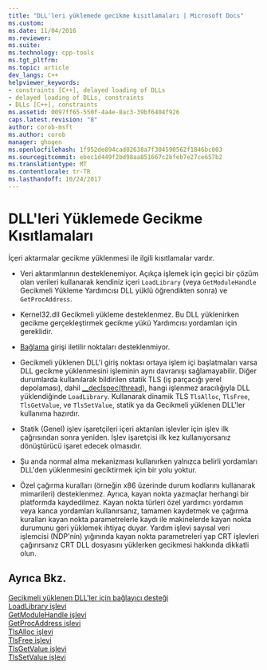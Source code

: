 ```yaml
---
title: "DLL'leri yüklemede gecikme kısıtlamaları | Microsoft Docs"
ms.custom: 
ms.date: 11/04/2016
ms.reviewer: 
ms.suite: 
ms.technology: cpp-tools
ms.tgt_pltfrm: 
ms.topic: article
dev_langs: C++
helpviewer_keywords:
- constraints [C++], delayed loading of DLLs
- delayed loading of DLLs, constraints
- DLLs [C++], constraints
ms.assetid: 0097ff65-550f-4a4e-8ac3-39bf6404f926
caps.latest.revision: "8"
author: corob-msft
ms.author: corob
manager: ghogen
ms.openlocfilehash: 1f952de894cad02638a7f304590562f1846bc003
ms.sourcegitcommit: ebec1d449f2bd98aa851667c2bfeb7e27ce657b2
ms.translationtype: MT
ms.contentlocale: tr-TR
ms.lasthandoff: 10/24/2017
---
```

# <a name="constraints-of-delay-loading-dlls"></a>DLL'leri Yüklemede Gecikme Kısıtlamaları
İçeri aktarmalar gecikme yüklenmesi ile ilgili kısıtlamalar vardır.  
  
-   Veri aktarımlarının desteklenemiyor. Açıkça işlemek için geçici bir çözüm olan verileri kullanarak kendiniz içeri `LoadLibrary` (veya `GetModuleHandle` Gecikmeli Yükleme Yardımcısı DLL yüklü öğrendikten sonra) ve `GetProcAddress`.  
  
-   Kernel32.dll Gecikmeli yükleme desteklenmez. Bu DLL yüklenirken gecikme gerçekleştirmek gecikme yükü Yardımcısı yordamları için gereklidir.  
  
-   [Bağlama](../../build/reference/binding-imports.md) girişi iletilir noktaları desteklenmiyor.  
  
-   Gecikmeli yüklenen DLL'i giriş noktası ortaya işlem içi başlatmaları varsa DLL gecikme yüklenmesini işleminin aynı davranışı sağlamayabilir. Diğer durumlarda kullanılarak bildirilen statik TLS (iş parçacığı yerel depolaması), dahil [__declspec(thread)](../../cpp/thread.md), hangi işlenmez aracılığıyla DLL yüklendiğinde `LoadLibrary`. Kullanarak dinamik TLS `TlsAlloc`, `TlsFree`, `TlsGetValue`, ve `TlsSetValue`, statik ya da Gecikmeli yüklenen DLL'ler kullanıma hazırdır.  
  
-   Statik (Genel) işlev işaretçileri içeri aktarılan işlevler için işlev ilk çağrısından sonra yeniden. İşlev işaretçisi ilk kez kullanıyorsanız dönüştürücü işaret edecek olmasıdır.  
  
-   Şu anda normal alma mekanizması kullanırken yalnızca belirli yordamları DLL'den yüklenmesini geciktirmek için bir yolu yoktur.  
  
-   Özel çağırma kuralları (örneğin x86 üzerinde durum kodlarını kullanarak mimarileri) desteklenmez. Ayrıca, kayan nokta yazmaçlar herhangi bir platformda kaydedilmez. Kayan nokta türleri özel yardımcı yordamın veya kanca yordamları kullanırsanız, tamamen kaydetmek ve çağırma kuralları kayan nokta parametrelerle kaydı ile makinelerde kayan nokta durumunu geri yüklemek ihtiyaç duyar. Yardım işlevi sayısal veri işlemcisi (NDP'nin) yığınında kayan nokta parametreleri yap CRT işlevleri çağırırsanız CRT DLL dosyasını yüklerken gecikmesi hakkında dikkatli olun.  
  
## <a name="see-also"></a>Ayrıca Bkz.  
 [Gecikmeli yüklenen DLL'ler için bağlayıcı desteği](../../build/reference/linker-support-for-delay-loaded-dlls.md)   
 [LoadLibrary işlevi](http://msdn.microsoft.com/library/windows/desktop/ms684175.aspx)   
 [GetModuleHandle işlevi](http://msdn.microsoft.com/library/windows/desktop/ms683199.aspx)   
 [GetProcAddress işlevi](http://msdn.microsoft.com/library/windows/desktop/ms683212.aspx)   
 [TlsAlloc işlevi](http://msdn.microsoft.com/library/windows/desktop/ms686801.aspx)   
 [TlsFree işlevi](http://msdn.microsoft.com/library/windows/desktop/ms686804.aspx)   
 [TlsGetValue işlevi](http://msdn.microsoft.com/library/windows/desktop/ms686812.aspx)   
 [TlsSetValue işlevi](http://msdn.microsoft.com/library/windows/desktop/ms686818.aspx)